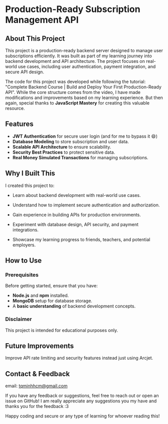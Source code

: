 # Production-Ready Subscription Management API

## About This Project

This project is a production-ready backend server designed to manage user subscriptions efficiently. It was built as part of my learning journey into backend development and API architecture. The project focuses on real-world use cases, including user authentication, payment integration, and secure API design.

The code for this project was developed while following the tutorial: "Complete Backend Course | Build and Deploy Your First Production-Ready API". While the core structure comes from the video, I have made modifications and improvements based on my learning experience. But then again, special thanks to **JavaScript Mastery** for creating this valuable resource.

## Features
- **JWT Authentication** for secure user login (and for me to bypass it 😄)
- **Database Modeling** to store subscription and user data.
- **Scalable API Architecture** to ensure scalability.
- **Security Best Practices** to protect sensitive data.
- **Real Money Simulated Transactions** for managing subscriptions.

## Why I Built This

I created this project to:

- Learn about backend development with real-world use cases.
  
- Understand how to implement secure authentication and authorization.
  
- Gain experience in building APIs for production environments.
  
- Experiment with database design, API security, and payment integrations.
  
- Showcase my learning progress to friends, teachers, and potential employers.

## How to Use

### Prerequisites
Before getting started, ensure that you have:
- **Node.js** and **npm** installed.
- **MongoDB** setup for database storage.
- A **basic understanding** of backend development concepts.

### Disclaimer

This project is intended for educational purposes only.


## Future Improvements

Improve API rate limiting and security features instead just using Arcjet.

## Contact & Feedback
email: tqminhhcm@gmail.com


If you have any feedback or suggestions, feel free to reach out or open an issue on GitHub! I am really appreciate any suggestions you my have and thanks you for the feedback :3 

Happy coding and secure or any type of learning for whoever reading this!

